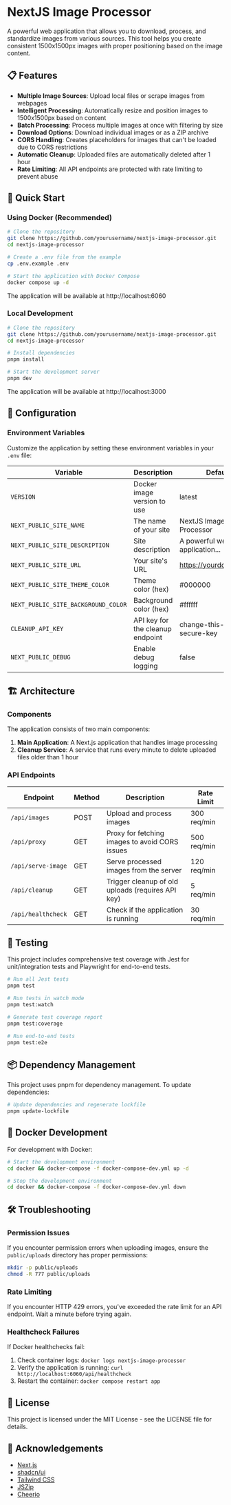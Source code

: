 # NextJS Image Processor

A powerful web application that allows you to download, process, and standardize images from various sources. This tool helps you create consistent 1500x1500px images with proper positioning based on the image content.

## 📋 Features

- **Multiple Image Sources**: Upload local files or scrape images from webpages
- **Intelligent Processing**: Automatically resize and position images to 1500x1500px based on content
- **Batch Processing**: Process multiple images at once with filtering by size
- **Download Options**: Download individual images or as a ZIP archive
- **CORS Handling**: Creates placeholders for images that can't be loaded due to CORS restrictions
- **Automatic Cleanup**: Uploaded files are automatically deleted after 1 hour
- **Rate Limiting**: All API endpoints are protected with rate limiting to prevent abuse

## 🚀 Quick Start

### Using Docker (Recommended)

```bash
# Clone the repository
git clone https://github.com/yourusername/nextjs-image-processor.git
cd nextjs-image-processor

# Create a .env file from the example
cp .env.example .env

# Start the application with Docker Compose
docker compose up -d
```

The application will be available at http://localhost:6060

### Local Development

```bash
# Clone the repository
git clone https://github.com/yourusername/nextjs-image-processor.git
cd nextjs-image-processor

# Install dependencies
pnpm install

# Start the development server
pnpm dev
```

The application will be available at http://localhost:3000

## 🔧 Configuration

### Environment Variables

Customize the application by setting these environment variables in your `.env` file:

| Variable | Description | Default |
|----------|-------------|---------|
| `VERSION` | Docker image version to use | latest |
| `NEXT_PUBLIC_SITE_NAME` | The name of your site | NextJS Image Processor |
| `NEXT_PUBLIC_SITE_DESCRIPTION` | Site description | A powerful web application... |
| `NEXT_PUBLIC_SITE_URL` | Your site's URL | https://yourdomain.com |
| `NEXT_PUBLIC_SITE_THEME_COLOR` | Theme color (hex) | #000000 |
| `NEXT_PUBLIC_SITE_BACKGROUND_COLOR` | Background color (hex) | #ffffff |
| `CLEANUP_API_KEY` | API key for the cleanup endpoint | change-this-to-a-secure-key |
| `NEXT_PUBLIC_DEBUG` | Enable debug logging | false |

## 🏗️ Architecture

### Components

The application consists of two main components:

1. **Main Application**: A Next.js application that handles image processing
2. **Cleanup Service**: A service that runs every minute to delete uploaded files older than 1 hour

### API Endpoints

| Endpoint | Method | Description | Rate Limit |
|----------|--------|-------------|------------|
| `/api/images` | POST | Upload and process images | 300 req/min |
| `/api/proxy` | GET | Proxy for fetching images to avoid CORS issues | 500 req/min |
| `/api/serve-image` | GET | Serve processed images from the server | 120 req/min |
| `/api/cleanup` | GET | Trigger cleanup of old uploads (requires API key) | 5 req/min |
| `/api/healthcheck` | GET | Check if the application is running | 30 req/min |

## 🧪 Testing

This project includes comprehensive test coverage with Jest for unit/integration tests and Playwright for end-to-end tests.

```bash
# Run all Jest tests
pnpm test

# Run tests in watch mode
pnpm test:watch

# Generate test coverage report
pnpm test:coverage

# Run end-to-end tests
pnpm test:e2e
```

## 📦 Dependency Management

This project uses pnpm for dependency management. To update dependencies:

```bash
# Update dependencies and regenerate lockfile
pnpm update-lockfile
```

## 🔄 Docker Development

For development with Docker:

```bash
# Start the development environment
cd docker && docker-compose -f docker-compose-dev.yml up -d

# Stop the development environment
cd docker && docker-compose -f docker-compose-dev.yml down
```

## 🛠️ Troubleshooting

### Permission Issues

If you encounter permission errors when uploading images, ensure the `public/uploads` directory has proper permissions:

```bash
mkdir -p public/uploads
chmod -R 777 public/uploads
```

### Rate Limiting

If you encounter HTTP 429 errors, you've exceeded the rate limit for an API endpoint. Wait a minute before trying again.

### Healthcheck Failures

If Docker healthchecks fail:

1. Check container logs: `docker logs nextjs-image-processor`
2. Verify the application is running: `curl http://localhost:6060/api/healthcheck`
3. Restart the container: `docker compose restart app`

## 📝 License

This project is licensed under the MIT License - see the LICENSE file for details.

## 🙏 Acknowledgements

- [Next.js](https://nextjs.org/)
- [shadcn/ui](https://ui.shadcn.com/)
- [Tailwind CSS](https://tailwindcss.com/)
- [JSZip](https://stuk.github.io/jszip/)
- [Cheerio](https://cheerio.js.org/)
